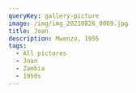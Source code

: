 ```yaml
---
queryKey: gallery-picture
image: /img/img_20210826_0009.jpg
title: Joan
description: Mwenzo, 1955
tags:
  - All pictures
  - Joan
  - Zambia
  - 1950s
---
```

